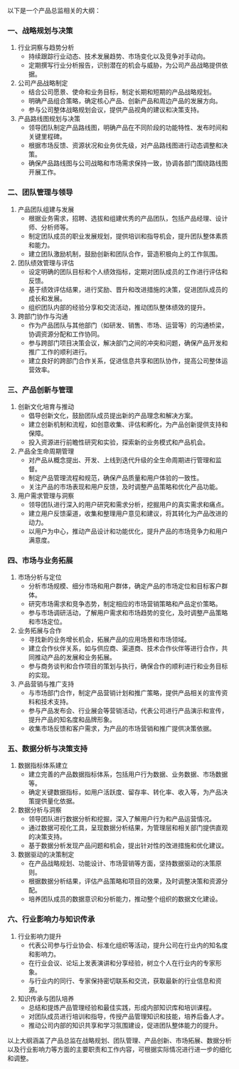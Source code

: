 以下是一个产品总监相关的大纲：

### 一、战略规划与决策
1. 行业洞察与趋势分析
    - 持续跟踪行业动态、技术发展趋势、市场变化以及竞争对手动向。
    - 定期撰写行业分析报告，识别潜在的机会与威胁，为公司产品战略提供依据。
2. 公司产品战略制定
    - 结合公司愿景、使命和业务目标，制定长期和短期的产品战略规划。
    - 明确产品组合策略，确定核心产品、创新产品和周边产品的发展方向。
    - 参与公司整体战略规划会议，提供产品视角的建议和决策支持。
3. 产品路线图规划与决策
    - 领导团队制定产品路线图，明确产品在不同阶段的功能特性、发布时间和关键里程碑。
    - 根据市场反馈、资源状况和业务优先级，对产品路线图进行动态调整和决策。
    - 确保产品路线图与公司战略和市场需求保持一致，协调各部门围绕路线图开展工作。

### 二、团队管理与领导
1. 产品团队组建与发展
    - 根据业务需求，招聘、选拔和组建优秀的产品团队，包括产品经理、设计师、分析师等。
    - 制定团队成员的职业发展规划，提供培训和指导机会，提升团队整体素质和能力。
    - 建立团队激励机制，鼓励创新和团队合作，营造积极向上的工作氛围。
2. 团队绩效管理与评估
    - 设定明确的团队目标和个人绩效指标，定期对团队成员的工作进行评估和反馈。
    - 基于绩效评估结果，进行奖励、晋升和改进措施的决策，促进团队成员的成长和发展。
    - 组织团队内部的经验分享和交流活动，推动团队整体绩效的提升。
3. 跨部门协作与沟通
    - 作为产品团队与其他部门（如研发、销售、市场、运营等）的沟通桥梁，协调资源分配和工作协同。
    - 参与跨部门项目决策会议，解决部门之间的冲突和问题，确保产品开发和推广工作的顺利进行。
    - 建立良好的跨部门合作关系，促进信息共享和团队协作，提高公司整体运营效率。

### 三、产品创新与管理
1. 创新文化培育与推动
    - 倡导创新文化，鼓励团队成员提出新的产品理念和解决方案。
    - 建立创新机制和流程，如创意收集、评估和孵化，为产品创新提供支持和保障。
    - 投入资源进行前瞻性研究和实验，探索新的业务模式和产品机会。
2. 产品全生命周期管理
    - 对产品从概念提出、开发、上线到迭代升级的全生命周期进行管理和监督。
    - 制定产品管理流程和规范，确保产品质量和用户体验的一致性。
    - 关注产品的市场表现和用户反馈，及时调整产品策略和优化产品功能。
3. 用户需求管理与洞察
    - 领导团队进行深入的用户研究和需求分析，挖掘用户的真实需求和痛点。
    - 建立用户反馈渠道，收集和整理用户意见和建议，将其转化为产品改进的动力。
    - 以用户为中心，推动产品设计和功能优化，提升产品的市场竞争力和用户满意度。

### 四、市场与业务拓展
1. 市场分析与定位
    - 分析市场规模、细分市场和用户群体，确定产品的市场定位和目标客户群体。
    - 研究市场需求和竞争态势，制定相应的市场营销策略和产品定价策略。
    - 参与市场调研活动，了解用户需求和市场趋势的变化，及时调整产品策略和市场定位。
2. 业务拓展与合作
    - 寻找新的业务增长机会，拓展产品的应用场景和市场领域。
    - 建立合作伙伴关系，如与供应商、渠道商、技术合作伙伴等进行合作，共同推动产品的发展和业务拓展。
    - 参与商务谈判和合作项目的策划与执行，确保合作的顺利进行和业务目标的实现。
3. 产品营销与推广支持
    - 与市场部门合作，制定产品营销计划和推广策略，提供产品相关的宣传资料和技术支持。
    - 参与产品发布会、行业展会等营销活动，代表公司进行产品演示和宣传，提升产品的知名度和品牌形象。
    - 收集市场反馈和客户需求，为产品的市场营销和推广提供决策依据。

### 五、数据分析与决策支持
1. 数据指标体系建立
    - 建立完善的产品数据指标体系，包括用户行为数据、业务数据、市场数据等。
    - 确定关键数据指标，如用户活跃度、留存率、转化率、收入等，为产品决策提供量化依据。
2. 数据分析与洞察
    - 领导团队进行数据分析和挖掘，深入了解用户行为和产品运营情况。
    - 通过数据可视化工具，呈现数据分析结果，为管理层和相关部门提供直观的决策支持。
    - 基于数据分析发现产品问题和机会，提出针对性的改进措施和优化建议。
3. 数据驱动的决策制定
    - 在产品战略规划、功能设计、市场营销等方面，坚持数据驱动的决策原则。
    - 根据数据分析结果，评估产品策略和项目的效果，及时调整决策和资源分配。
    - 培养团队成员的数据意识和分析能力，推动整个组织的数据文化建设。

### 六、行业影响力与知识传承
1. 行业影响力提升
    - 代表公司参与行业协会、标准化组织等活动，提升公司在行业内的知名度和影响力。
    - 在行业会议、论坛上发表演讲和分享经验，树立个人在行业内的专家形象。
    - 与行业内的同行、专家保持密切联系和交流，获取最新的行业信息和资源。
2. 知识传承与团队培养
    - 总结和提炼产品管理经验和最佳实践，形成内部知识库和培训课程。
    - 对团队成员进行培训和指导，传授产品管理知识和技能，培养后备人才。
    - 推动公司内部的知识共享和学习氛围建设，促进团队整体能力的提升。

以上大纲涵盖了产品总监在战略规划、团队管理、产品创新、市场拓展、数据分析以及行业影响力等方面的主要职责和工作内容，可根据实际情况进行进一步的细化和调整。
